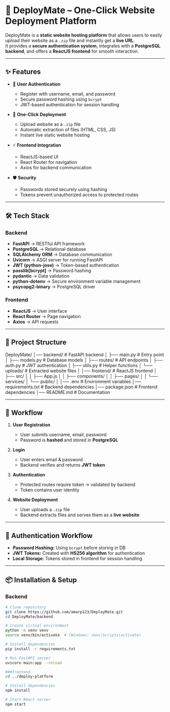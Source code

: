 # 🚀 DeployMate – One-Click Website Deployment Platform

DeployMate is a **static website hosting platform** that allows users to easily upload their website as a `.zip` file and instantly get a **live URL**.  
It provides a **secure authentication system**, integrates with a **PostgreSQL backend**, and offers a **ReactJS frontend** for smooth interaction.  

---

## ✨ Features

- 🔐 **User Authentication**
  - Register with username, email, and password
  - Secure password hashing using `bcrypt`
  - JWT-based authentication for session handling

- 📂 **One-Click Deployment**
  - Upload website as a `.zip` file
  - Automatic extraction of files (HTML, CSS, JS)
  - Instant live static website hosting

- ⚡ **Frontend Integration**
  - ReactJS-based UI
  - React Router for navigation
  - Axios for backend communication

- 🛡 **Security**
  - Passwords stored securely using hashing
  - Tokens prevent unauthorized access to protected routes

---

## 🛠 Tech Stack

### Backend
- **FastAPI** → RESTful API framework  
- **PostgreSQL** → Relational database  
- **SQLAlchemy ORM** → Database communication  
- **Uvicorn** → ASGI server for running FastAPI  
- **JWT (python-jose)** → Token-based authentication  
- **passlib[bcrypt]** → Password hashing  
- **pydantic** → Data validation  
- **python-dotenv** → Secure environment variable management  
- **psycopg2-binary** → PostgreSQL driver  

### Frontend
- **ReactJS** → User interface  
- **React Router** → Page navigation  
- **Axios** → API requests  

---

## 📂 Project Structure

DeployMate/
│── backend/ # FastAPI backend
│ ├── main.py # Entry point
│ ├── models.py # Database models
│ ├── routes/ # API endpoints
│ ├── auth.py # JWT authentication
│ ├── utils.py # Helper functions
│ └── uploads/ # Extracted website files
│
│── frontend/ # ReactJS frontend
│ ├── src/
│ │ ├── App.js
│ │ ├── components/
│ │ ├── pages/
│ │ └── services/
│ └── public/
│
│── .env # Environment variables
│── requirements.txt # Backend dependencies
│── package.json # Frontend dependencies
│── README.md # Documentation




---

## 🔄 Workflow

1. **User Registration**
   - User submits username, email, password  
   - Password is **hashed** and stored in **PostgreSQL**  

2. **Login**
   - User enters email & password  
   - Backend verifies and returns **JWT token**  

3. **Authentication**
   - Protected routes require token → validated by backend  
   - Token contains user identity  

4. **Website Deployment**
   - User uploads a `.zip` file  
   - Backend extracts files and serves them as a **live website**  

---

## 🔑 Authentication Workflow

- **Password Hashing:** Using `bcrypt` before storing in DB  
- **JWT Tokens:** Created with **HS256 algorithm** for authentication  
- **Local Storage:** Tokens stored in frontend for session handling  

---

## 📦 Installation & Setup

### Backend
```bash
# Clone repository
git clone https://github.com/amarp123/DeployMate.git
cd DeployMate/backend

# Create virtual environment
python -m venv venv
source venv/bin/activate  # (Windows: venv\Scripts\activate)

# Install dependencies
pip install -r requirements.txt

# Run FastAPI server
uvicorn main:app --reload

###frontend
cd ../deploy-platform

# Install dependencies
npm install

# Start React server
npm start
